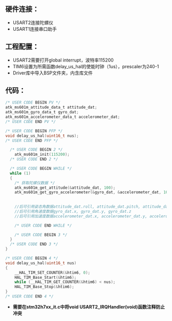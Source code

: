 ## 硬件连接：

- USART2连接陀螺仪
- USART1连接串口助手

## 工程配置：

- USART2需要打开global interrupt，波特率115200
- TIM6设置为所需函数delay_us_hal的使能时钟（1us），prescaler为240-1
- Driver库中导入BSP文件夹，内含库文件

## 代码：

```c
/* USER CODE BEGIN PV */
atk_ms601m_attitude_data_t attitude_dat;
atk_ms601m_gyro_data_t gyro_dat;
atk_ms601m_accelerometer_data_t accelerometer_dat;
/* USER CODE END PV */

/* USER CODE BEGIN PFP */
void delay_us_hal(uint16_t nus);
/* USER CODE END PFP */

  /* USER CODE BEGIN 2 */
	atk_ms601m_init(115200);
  /* USER CODE END 2 */

  /* USER CODE BEGIN WHILE */
  while (1)
  {
	/* 获取陀螺仪数据 */
    atk_ms601m_get_attitude(&attitude_dat, 100);                            /* 姿态角 */
    atk_ms601m_get_gyro_accelerometer(&gyro_dat, &accelerometer_dat, 100);  /* 角速度和加速度 */
		
		
	//后可引用姿态角数据attitude_dat.roll, attitude_dat.pitch, attitude_dat.yaw
	//后可引用角速度数据gyro_dat.x, gyro_dat.y, gyro_dat.z
	//后可引用加速度数据accelerometer_dat.x, accelerometer_dat.y, accelerometer_dat.z)

    /* USER CODE END WHILE */

    /* USER CODE BEGIN 3 */
  }
  /* USER CODE END 3 */
}

/* USER CODE BEGIN 4 */
void delay_us_hal(uint16_t nus)
{
    __HAL_TIM_SET_COUNTER(&htim6, 0);
    HAL_TIM_Base_Start(&htim6);       
    while (__HAL_TIM_GET_COUNTER(&htim6) < nus); 
    HAL_TIM_Base_Stop(&htim6);        
}
/* USER CODE END 4 */
```

- **需要在stm32h7xx_it.c中将void USART2_IRQHandler(void)函数注释防止冲突**

  

